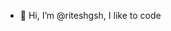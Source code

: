 - 👋 Hi, I’m @riteshgsh, I like to code
<!---
riteshgsh/riteshgsh is a ✨ special ✨ repository because its `README.md` (this file) appears on your GitHub profile.
You can click the Preview link to take a look at your changes.
--->
